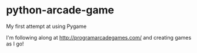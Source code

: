 # python-arcade-game
My first attempt at using Pygame

I'm following along at http://programarcadegames.com/ and creating games as I go!
